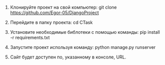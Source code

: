 1) Клонируйте проект на свой компьютер: git clone https://github.com/Egor-05/DjangoProject

2) Перейдите в папку проекта: cd CTask

3) Установите необходимые библотеки с помощью команды: pip install -r requirements.txt

4) Запустите проект используя команду: python manage.py runserver

5) Сайт будет доступен по, указанному в консоле, URL.